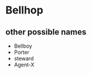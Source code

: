 Bellhop
=======

other possible names
--------------------
*  Bellboy
*  Porter
*  steward
*  Agent-X
